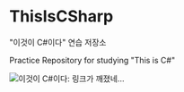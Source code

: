 # ThisIsCSharp

"이것이 C#이다" 연습 저장소

Practice Repository for studying "This is C#"

![이것이 C#이다: 링크가 깨졌네...](https://www.hanbit.co.kr/data/books/B6673972966_l.jpg)
